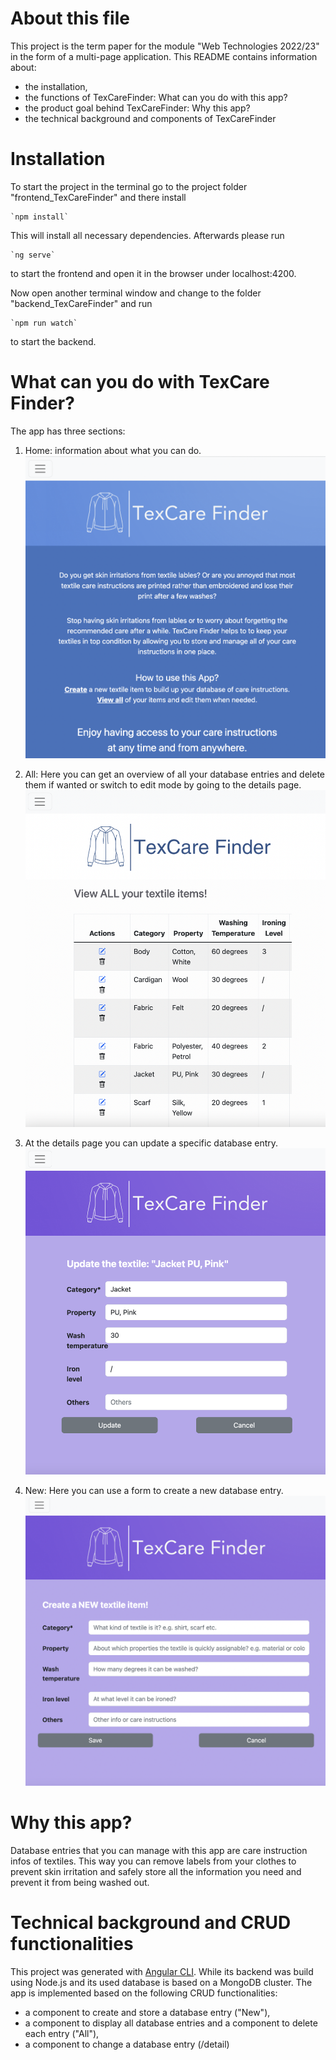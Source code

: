 # About this file

This project is the term paper for the module "Web Technologies 2022/23" in the form of a multi-page application. This README contains information about:

- the installation,
- the functions of TexCareFinder: What can you do with this app?
- the product goal behind TexCareFinder: Why this app?
- the technical background and components of TexCareFinder

# Installation

To start the project in the terminal go to the project folder "frontend_TexCareFinder" and there install 

    `npm install`

This will install all necessary dependencies. Afterwards please run

	`ng serve` 

to start the frontend and open it in the browser under localhost:4200.


Now open another terminal window and change to the folder "backend_TexCareFinder" and run
    
    `npm run watch` 

to start the backend.


# What can you do with TexCare Finder?

The app has three sections:
1) Home: information about what you can do.
![Screenshot of Home](https://github.com/AntheaMeier/frontend_TexCareFinder/blob/main/src/assets/SC_home.png)

2) All: Here you can get an overview of all your database entries and delete them if wanted or switch to edit mode by going to the details page.
![Screenshot of Home](https://github.com/AntheaMeier/frontend_TexCareFinder/blob/main/src/assets/SC_all.png)

3) At the details page you can update a specific database entry.
![Screenshot of Home](https://github.com/AntheaMeier/frontend_TexCareFinder/blob/main/src/assets/SC_detail.png)

4) New: Here you can use a form to create a new database entry.
![Screenshot of Home](https://github.com/AntheaMeier/frontend_TexCareFinder/blob/main/src/assets/SC_new.png)


# Why this app?
Database entries that you can manage with this app are care instruction infos of textiles. This way you can remove labels from your clothes to prevent skin irritation and safely store all the information you need and prevent it from being washed out.


# Technical background and CRUD functionalities

This project was generated with [Angular CLI](https://github.com/angular/angular-cli). While its backend was build using Node.js and its used database is based on a MongoDB cluster.
The app is implemented based on the following CRUD functionalities:
- a component to create and store a database entry ("New"),
- a component to display all database entries and a component to delete each entry ("All"),
- a component to change a database entry (/detail)
